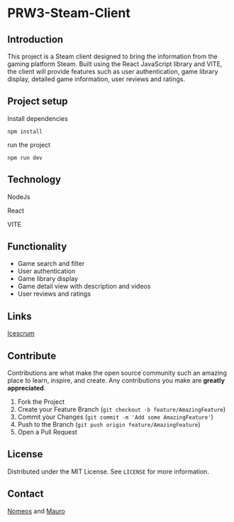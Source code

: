 # PRW3-Steam-Client
## Introduction

This project is a Steam client designed to bring the information from the gaming platform Steam. Built using the React JavaScript library and VITE, the client will provide features such as user authentication, game library display, detailed game information, user reviews and ratings.
## Project setup

Install dependencies

```
npm install
```

run the project

```
npm run dev
```

## Technology
NodeJs

React

VITE

## Functionality
- Game search and filter
- User authentication
- Game library display
- Game detail view with description and videos
- User reviews and ratings

## Links
[Icescrum](https://icescrum.cpnv.ch/p/PRW3STEAMC/#/project)

## Contribute

Contributions are what make the open source community such an amazing place to learn, inspire, and create. Any contributions you make are **greatly appreciated**.

1. Fork the Project
2. Create your Feature Branch (`git checkout -b feature/AmazingFeature`)
3. Commit your Changes (`git commit -m 'Add some AmazingFeature'`)
4. Push to the Branch (`git push origin feature/AmazingFeature`)
5. Open a Pull Request

## License

Distributed under the MIT License. See `LICENSE` for more information.

## Contact
[Nomeos](https://github.com/Nomeos) and [Mauro](https://github.com/MauroWasTaken)
